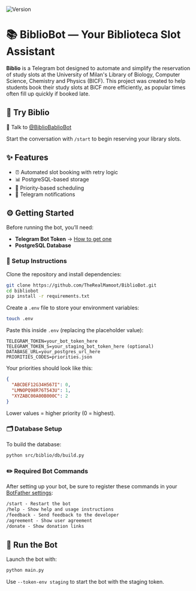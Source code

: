 ![Version](https://img.shields.io/github/v/release/TheRealMamoot/BiblioBot?label=BiblioBot&style=flat-square)
# 📚 BiblioBot — Your Biblioteca Slot Assistant

**Biblio** is a Telegram bot designed to automate and simplify the reservation of study slots at the University of Milan's Library of Biology, Computer Science, Chemistry and Physics (BICF). 
This project was created to help students book their study slots at BiCF more efficiently, as popular times often fill up quickly if booked late.

## 🤖 Try Biblio

💬 Talk to [@BiblioBablioBot](https://t.me/BiblioBablioBot)


Start the conversation with `/start` to begin reserving your library slots.

## ✨ Features

- ⏰ Automated slot booking with retry logic
- 📊 PostgreSQL-based storage 
- 👥 Priority-based scheduling
- 🔔 Telegram notifications

## ⚙️ Getting Started

Before running the bot, you’ll need:

-  **Telegram Bot Token** → [How to get one](https://core.telegram.org/api/bots)
-  **PostgreSQL Database** 



### 🧰 Setup Instructions

Clone the repository and install dependencies:

```bash
git clone https://github.com/TheRealMamoot/BiblioBot.git
cd bibliobot
pip install -r requirements.txt
```
Create a `.env` file to store your environment variables:
```bash
touch .env
```
Paste this inside `.env` (replacing the placeholder value):
```dotenv
TELEGRAM_TOKEN=your_bot_token_here
TELEGRAM_TOKEN_S=your_staging_bot_token_here (optional)
DATABASE_URL=your_postgres_url_here
PRIORITIES_CODES=priorities.json
```
Your priorities should look like this:
```json
{
  "ABCDEF12G34H567I": 0,
  "LMNOPQ98R76T543U": 1,
  "XYZABC00A00B000C": 2
}
```
Lower values = higher priority (0 = highest).


### 🗂️ Database Setup
To build the database:

```bash
python src/biblio/db/build.py
```

### ✏️ Required Bot Commands

After setting up your bot, be sure to register these commands in your [BotFather settings](https://core.telegram.org/bots#botfather):
```txt
/start - Restart the bot
/help - Show help and usage instructions
/feedback - Send feedback to the developer
/agreement - Show user agreement
/donate - Show donation links
```

## 🚀 Run the Bot

Launch the bot with:
```bash
python main.py
```
Use `--token-env staging` to start the bot with the staging token. 
